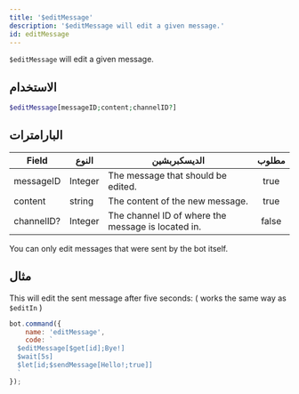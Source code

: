 ```yaml
---
title: '$editMessage'
description: '$editMessage will edit a given message.'
id: editMessage
---
```


`$editMessage` will edit a given message.

## الاستخدام

```php
$editMessage[messageID;content;channelID?]
```

## البارامترات

| Field      | النوع   | الديسكبربشين                                       | مطلوب |
| ---------- | ------- | -------------------------------------------------- |:-----:|
| messageID  | Integer | The message that should be edited.                 | true  |
| content    | string  | The content of the new message.                    | true  |
| channelID? | Integer | The channel ID of where the message is located in. | false |

You can only edit messages that were sent by the bot itself.

## مثال

This will edit the sent message after five seconds: ( works the same way as `$editIn` )

```javascript
bot.command({
    name: 'editMessage',
    code: `
  $editMessage[$get[id];Bye!]
  $wait[5s]
  $let[id;$sendMessage[Hello!;true]]
  `
});
```